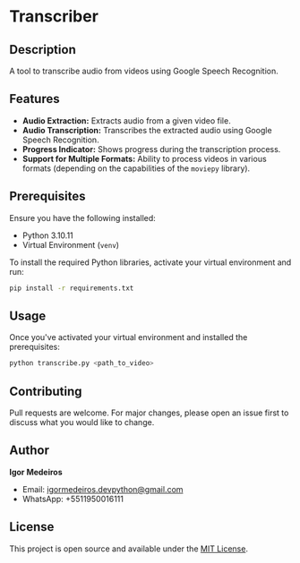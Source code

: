 # Transcriber

## Description
A tool to transcribe audio from videos using Google Speech Recognition.

## Features
- **Audio Extraction:** Extracts audio from a given video file.
- **Audio Transcription:** Transcribes the extracted audio using Google Speech Recognition.
- **Progress Indicator:** Shows progress during the transcription process.
- **Support for Multiple Formats:** Ability to process videos in various formats (depending on the capabilities of the `moviepy` library).

## Prerequisites
Ensure you have the following installed:
- Python 3.10.11
- Virtual Environment (`venv`)

To install the required Python libraries, activate your virtual environment and run:
```bash
pip install -r requirements.txt
```

## Usage
Once you've activated your virtual environment and installed the prerequisites:
```bash
python transcribe.py <path_to_video>
```

## Contributing
Pull requests are welcome. For major changes, please open an issue first to discuss what you would like to change.

## Author
**Igor Medeiros**
- Email: igormedeiros.devpython@gmail.com
- WhatsApp: +5511950016111

## License
This project is open source and available under the [MIT License](LICENSE).
